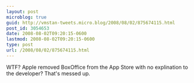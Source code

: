 ```yaml
---
layout: post
microblog: true
guid: http://vmstan-tweets.micro.blog/2008/08/02/875674115.html
post_id: 3054653
date: 2008-08-02T09:20:15-0600
lastmod: 2008-08-02T09:20:15-0600
type: post
url: /2008/08/02/875674115.html
---
```

WTF? Apple removed BoxOffice from the App Store with no explination to the developer? That's messed up.
